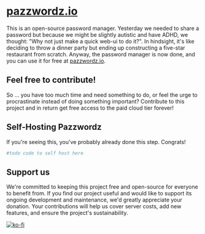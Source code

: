 # [pazzwordz.io](https://www.pazzwordz.io)

This is an open-source password manager. Yesterday we needed to share a password but because we might
be slightly autistic and have ADHD, we thought: "Why not just make a quick web-ui to do it?".
In hindsight, it's like deciding to throw a dinner party but ending up constructing
a five-star restaurant from scratch. Anyway, the password manager is now done,
and you can use it for free at [pazzwordz.io](https://www.pazzwordz.io).

## Feel free to contribute!
So ... you have too much time and need something to do, or feel the urge to procrastinate instead of doing
something important? Contribute to this project and in return get free access
to the paid cloud tier forever!

## Self-Hosting Pazzwordz

If you're seeing this, you've probably already done this step. Congrats!

```bash
#todo code to self host here
```

## Support us

We're committed to keeping this project free and open-source for everyone to benefit from.
If you find our project useful and would like to support its ongoing development and maintenance,
we'd greatly appreciate your donation. Your contributions will help us cover server costs, add new
features, and ensure the project's sustainability.

[![ko-fi](https://ko-fi.com/img/githubbutton_sm.svg)](https://ko-fi.com/L4L6O5WMR)
